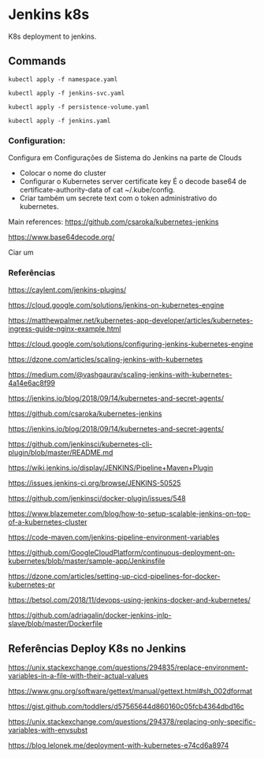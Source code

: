 # Jenkins k8s

K8s deployment to jenkins.

## Commands

```
kubectl apply -f namespace.yaml

kubectl apply -f jenkins-svc.yaml

kubectl apply -f persistence-volume.yaml

kubectl apply -f jenkins.yaml

```

### Configuration:

Configura em Configurações de Sistema do Jenkins na parte de Clouds
 
 - Colocar o nome do cluster
 - Configurar o Kubernetes server certificate key
    É o decode base64 de certificate-authority-data of cat ~/.kube/config.
 - Criar também um secrete text com o token administrativo do kubernetes.
 
 Main references: 
 https://github.com/csaroka/kubernetes-jenkins
 
 https://www.base64decode.org/

Ciar um 

### Referências

https://caylent.com/jenkins-plugins/

https://cloud.google.com/solutions/jenkins-on-kubernetes-engine

https://matthewpalmer.net/kubernetes-app-developer/articles/kubernetes-ingress-guide-nginx-example.html

https://cloud.google.com/solutions/configuring-jenkins-kubernetes-engine

https://dzone.com/articles/scaling-jenkins-with-kubernetes

https://medium.com/@vashgaurav/scaling-jenkins-with-kubernetes-4a14e6ac8f99

https://jenkins.io/blog/2018/09/14/kubernetes-and-secret-agents/

https://github.com/csaroka/kubernetes-jenkins

https://jenkins.io/blog/2018/09/14/kubernetes-and-secret-agents/

https://github.com/jenkinsci/kubernetes-cli-plugin/blob/master/README.md

https://wiki.jenkins.io/display/JENKINS/Pipeline+Maven+Plugin

https://issues.jenkins-ci.org/browse/JENKINS-50525

https://github.com/jenkinsci/docker-plugin/issues/548

https://www.blazemeter.com/blog/how-to-setup-scalable-jenkins-on-top-of-a-kubernetes-cluster

https://code-maven.com/jenkins-pipeline-environment-variables

https://github.com/GoogleCloudPlatform/continuous-deployment-on-kubernetes/blob/master/sample-app/Jenkinsfile

https://dzone.com/articles/setting-up-cicd-pipelines-for-docker-kubernetes-pr

https://betsol.com/2018/11/devops-using-jenkins-docker-and-kubernetes/

https://github.com/adriagalin/docker-jenkins-jnlp-slave/blob/master/Dockerfile

## Referências Deploy K8s no Jenkins

https://unix.stackexchange.com/questions/294835/replace-environment-variables-in-a-file-with-their-actual-values

https://www.gnu.org/software/gettext/manual/gettext.html#sh_002dformat

https://gist.github.com/toddlers/d57565644d860160c05fcb4364dbd16c

https://unix.stackexchange.com/questions/294378/replacing-only-specific-variables-with-envsubst

https://blog.lelonek.me/deployment-with-kubernetes-e74cd6a8974